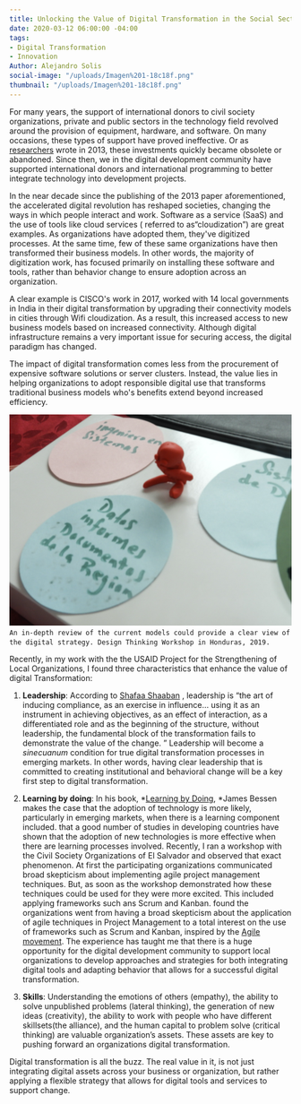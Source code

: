 ```yaml
---
title: Unlocking the Value of Digital Transformation in the Social Sector
date: 2020-03-12 06:00:00 -04:00
tags:
- Digital Transformation
- Innovation
Author: Alejandro Solis
social-image: "/uploads/Imagen%201-18c18f.png"
thumbnail: "/uploads/Imagen%201-18c18f.png"
---
```


For many years, the support of international donors to civil society organizations, private and public sectors in the technology field revolved around the provision of equipment, hardware, and software. On many occasions, these types of support have proved ineffective. Or as [researchers](https://www.researchgate.net/publication/261263057_Overcoming_ICT_project_failures_-_A_practical_perspective) wrote in 2013, these investments quickly became obsolete or abandoned. Since then, we in the digital development community have supported international donors and international programming to better integrate technology into development projects.

In the near decade since the publishing of the 2013 paper aforementioned, the accelerated digital revolution has reshaped societies, changing the ways in which people interact and work.  Software as a service (SaaS) and the use of tools like cloud services ( referred to as“cloudization”) are great examples. As organizations have adopted them, they've digitized processes. At the same time, few of these same organizations have then transformed their business models. In other words, the majority of digitization work, has focused primarily on installing these software and tools, rather than behavior change to ensure adoption across an organization.

A clear example is CISCO's work in 2017, worked with 14 local governments in India in their digital transformation  by upgrading their connectivity models in cities through Wifi cloudization. As a result, this increased access to new business models based on increased connectivity. Although digital infrastructure remains a very important issue for securing access, the digital paradigm has changed.

The impact of digital transformation comes less from the procurement of expensive software solutions or  server clusters. Instead, the value lies in helping organizations to adopt responsible digital use that transforms traditional business models who's benefits extend beyond increased efficiency.

![Imagen 1-18c18f.png](/uploads/Imagen%201-18c18f.png)`An in-depth review of the current models could provide a clear view of the digital strategy. Design Thinking Workshop in Honduras, 2019.`

Recently, in my work with the the USAID Project for the Strengthening of Local Organizations, I found three characteristics that enhance the value of digital Transformation:

1. **Leadership**: According to [Shafaa Shaaban](http://bue.academia.edu/safaashaban/CurriculumVitae) , leadership is “the art of inducing compliance, as an exercise in influence… using it as an instrument in achieving objectives, as an effect of interaction, as a differentiated role and as the beginning of the structure, without leadership, the fundamental block of the transformation fails to demonstrate the value of the change. ” Leadership will become a *sinecuanum* condition for true digital transformation processes in emerging markets. In other words, having clear leadership that is committed to creating institutional and behavioral change will be a key first step to digital transformation.

2. **Learning by doing**: In his book, *[Learning by Doing](https://www.amazon.com/Learning-Doing-Connection-between-Innovation/dp/0300195664), *James Bessen makes the case that the adoption of technology is more likely, particularly in emerging markets, when there is a learning component included.  that a good number of studies in developing countries have shown that the adoption of new technologies is more effective when there are learning processes involved. Recently, I ran a workshop with the Civil Society Organizations of El Salvador and observed that exact phenomenon. At first the participating organizations communicated broad skepticism about implementing agile project management techniques. But, as soon as the workshop demonstrated how these techniques could be used for they were more excited. This included applying frameworks such ans Scrum and Kanban. found the organizations went from having a broad skepticism about the application of agile techniques in Project Management to a total interest on the use of frameworks such as Scrum and Kanban, inspired by the [Agile movement](https://www.ictworks.org/should-the-principles-of-digital-development-be-agile/#.XmaWy6hKiUk). The experience has taught me that there is a huge opportunity for the digital development community to support local organizations to develop approaches and strategies for both integrating digital tools and adapting behavior that allows for a successful digital transformation. 

3. **Skills**: Understanding the emotions of others (empathy), the ability to solve unpublished problems (lateral thinking), the generation of new ideas (creativity), the ability to work with people who have different skillsets(the alliance), and the human capital to problem solve  (critical thinking) are valuable organization’s assets. These assets are key to pushing forward an organizations digital transformation. 

Digital transformation is all the buzz. The real value in it, is not just integrating digital assets across your business or organization, but rather applying a flexible strategy that allows for digital tools and services to support change. 